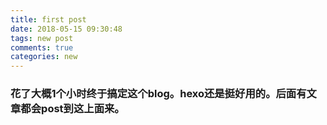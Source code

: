 ```yaml
---
title: first post
date: 2018-05-15 09:30:48
tags: new post
comments: true
categories: new
---
```

### 花了大概1个小时终于搞定这个blog。hexo还是挺好用的。后面有文章都会post到这上面来。